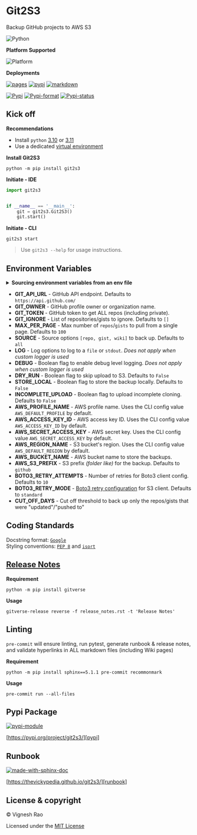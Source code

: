 # Git2S3
Backup GitHub projects to AWS S3

![Python][label-pyversion]

**Platform Supported**

![Platform][label-platform]

**Deployments**

[![pages][label-actions-pages]][gha_pages]
[![pypi][label-actions-pypi]][gha_pypi]
[![markdown][label-actions-markdown]][gha_md_valid]

[![Pypi][label-pypi]][pypi]
[![Pypi-format][label-pypi-format]][pypi-files]
[![Pypi-status][label-pypi-status]][pypi]

## Kick off

**Recommendations**

- Install `python` [3.10] or [3.11]
- Use a dedicated [virtual environment]

**Install Git2S3**
```shell
python -m pip install git2s3
```

**Initiate - IDE**
```python
import git2s3


if __name__ == '__main__':
    git = git2s3.Git2S3()
    git.start()
```

**Initiate - CLI**
```shell
git2s3 start
```

> Use `git2s3 --help` for usage instructions.

## Environment Variables

<details>
<summary><strong>Sourcing environment variables from an env file</strong></summary>

> _By default, `Git2S3` will look for a `.env` file in the current working directory._<br>
> Refer [samples] directory for examples.

</details>

- **GIT_API_URL** - GitHub API endpoint. Defaults to `https://api.github.com/`
- **GIT_OWNER** - GitHub profile owner or organization name.
- **GIT_TOKEN** - GitHub token to get ALL repos (including private).
- **GIT_IGNORE** - List of repositories/gists to ignore. Defaults to `[]`
- **MAX_PER_PAGE** - Max number of `repos`/`gists` to pull from a single page. Defaults to `100`
- **SOURCE** - Source options `[repo, gist, wiki]` to back up. Defaults to `all`
- **LOG** - Log options to log to a `file` or `stdout`. _Does not apply when custom logger is used_
- **DEBUG** - Boolean flag to enable debug level logging. _Does not apply when custom logger is used_
- **DRY_RUN** - Boolean flag to skip upload to S3. Defaults to `False`
- **STORE_LOCAL** - Boolean flag to store the backup locally. Defaults to `False`
- **INCOMPLETE_UPLOAD** - Boolean flag to upload incomplete cloning. Defaults to `False`
- **AWS_PROFILE_NAME** - AWS profile name. Uses the CLI config value `AWS_DEFAULT_PROFILE` by default.
- **AWS_ACCESS_KEY_ID** - AWS access key ID. Uses the CLI config value `AWS_ACCESS_KEY_ID` by default.
- **AWS_SECRET_ACCESS_KEY** - AWS secret key. Uses the CLI config value `AWS_SECRET_ACCESS_KEY` by default.
- **AWS_REGION_NAME** - S3 bucket's region. Uses the CLI config value `AWS_DEFAULT_REGION` by default.
- **AWS_BUCKET_NAME** - AWS bucket name to store the backups.
- **AWS_S3_PREFIX** - S3 prefix _(folder like)_ for the backup. Defaults to `github`
- **BOTO3_RETRY_ATTEMPTS** - Number of retries for Boto3 client config. Defaults to `10`
- **BOTO3_RETRY_MODE** - [Boto3 retry configuration][boto3-retry-config] for S3 client. Defaults to `standard`
- **CUT_OFF_DAYS** - Cut off threshold to back up only the repos/gists that were "updated"/"pushed to"

## Coding Standards
Docstring format: [`Google`][google-docs] <br>
Styling conventions: [`PEP 8`][pep8] and [`isort`][isort]

## [Release Notes][release-notes]
**Requirement**
```shell
python -m pip install gitverse
```

**Usage**
```shell
gitverse-release reverse -f release_notes.rst -t 'Release Notes'
```

## Linting
`pre-commit` will ensure linting, run pytest, generate runbook & release notes, and validate hyperlinks in ALL
markdown files (including Wiki pages)

**Requirement**
```shell
python -m pip install sphinx==5.1.1 pre-commit recommonmark
```

**Usage**
```shell
pre-commit run --all-files
```

## Pypi Package
[![pypi-module][label-pypi-package]][pypi-repo]

[https://pypi.org/project/git2s3/][pypi]

## Runbook
[![made-with-sphinx-doc][label-sphinx-doc]][sphinx]

[https://thevickypedia.github.io/git2s3/][runbook]

## License & copyright

&copy; Vignesh Rao

Licensed under the [MIT License][license]

[//]: # (Labels)

[label-actions-markdown]: https://github.com/thevickypedia/git2s3/actions/workflows/markdown.yaml/badge.svg
[label-pypi-package]: https://img.shields.io/badge/Pypi%20Package-git2s3-blue?style=for-the-badge&logo=Python
[label-sphinx-doc]: https://img.shields.io/badge/Made%20with-Sphinx-blue?style=for-the-badge&logo=Sphinx
[label-pyversion]: https://img.shields.io/badge/python-3.10%20%7C%203.11-blue
[label-platform]: https://img.shields.io/badge/Platform-Linux|macOS|Windows-1f425f.svg
[label-actions-pages]: https://github.com/thevickypedia/git2s3/actions/workflows/pages/pages-build-deployment/badge.svg
[label-actions-pypi]: https://github.com/thevickypedia/git2s3/actions/workflows/python-publish.yaml/badge.svg
[label-pypi]: https://img.shields.io/pypi/v/git2s3
[label-pypi-format]: https://img.shields.io/pypi/format/git2s3
[label-pypi-status]: https://img.shields.io/pypi/status/git2s3

[3.10]: https://docs.python.org/3/whatsnew/3.10.html
[3.11]: https://docs.python.org/3/whatsnew/3.11.html
[virtual environment]: https://docs.python.org/3/tutorial/venv.html
[release-notes]: https://github.com/thevickypedia/git2s3/blob/master/release_notes.rst
[gha_pages]: https://github.com/thevickypedia/git2s3/actions/workflows/pages/pages-build-deployment
[gha_pypi]: https://github.com/thevickypedia/git2s3/actions/workflows/python-publish.yaml
[gha_md_valid]: https://github.com/thevickypedia/git2s3/actions/workflows/markdown.yaml
[google-docs]: https://google.github.io/styleguide/pyguide.html#38-comments-and-docstrings
[pep8]: https://www.python.org/dev/peps/pep-0008/
[isort]: https://pycqa.github.io/isort/
[sphinx]: https://www.sphinx-doc.org/en/master/man/sphinx-autogen.html
[pypi]: https://pypi.org/project/git2s3
[pypi-files]: https://pypi.org/project/git2s3/#files
[pypi-repo]: https://packaging.python.org/tutorials/packaging-projects/
[license]: https://github.com/thevickypedia/git2s3/blob/master/LICENSE
[runbook]: https://thevickypedia.github.io/git2s3/
[boto3-retry-config]: https://boto3.amazonaws.com/v1/documentation/api/latest/guide/retries.html#available-retry-modes
[samples]: https://github.com/thevickypedia/git2s3/tree/main/samples

